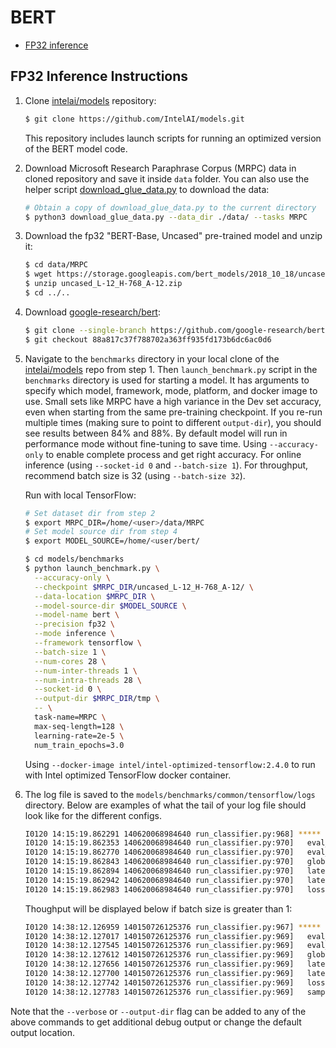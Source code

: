 # BERT

- [FP32 inference](#fp32-inference-instructions)

## FP32 Inference Instructions


1. Clone [intelai/models](https://github.com/IntelAI/models) repository:

   ```bash
   $ git clone https://github.com/IntelAI/models.git
   ```

   This repository includes launch scripts for running an optimized version of the BERT model code.


2. Download Microsoft Research Paraphrase Corpus (MRPC) data in cloned repository and save it inside `data` folder.
You can also use the helper script [download_glue_data.py](https://gist.github.com/W4ngatang/60c2bdb54d156a41194446737ce03e2e) to download the data:

   ```bash
   # Obtain a copy of download_glue_data.py to the current directory
   $ python3 download_glue_data.py --data_dir ./data/ --tasks MRPC
   ```


3. Download the fp32 "BERT-Base, Uncased" pre-trained model and unzip it:

   ```bash
   $ cd data/MRPC
   $ wget https://storage.googleapis.com/bert_models/2018_10_18/uncased_L-12_H-768_A-12.zip
   $ unzip uncased_L-12_H-768_A-12.zip
   $ cd ../..
   ```


4. Download [google-research/bert](https://github.com/google-research/bert):

   ```bash
   $ git clone --single-branch https://github.com/google-research/bert.git && cd bert/
   $ git checkout 88a817c37f788702a363ff935fd173b6dc6ac0d6
   ```


5. Navigate to the `benchmarks` directory in your local clone of the [intelai/models](https://github.com/IntelAI/models) repo from step 1. Then `launch_benchmark.py` script in the `benchmarks` directory is used for starting a model. It has arguments to specify which model, framework, mode, platform, and docker image to use.
   Small sets like MRPC have a high variance in the Dev set accuracy, even when starting from the same pre-training checkpoint. If you re-run multiple times (making sure to point to different `output-dir`), you should see results between 84% and 88%. By default model will run in performance mode without fine-tuning to save time. Using `--accuracy-only` to enable complete process and get right accuracy. 
   For online inference (using `--socket-id 0` and `--batch-size 1`).
   For throughput, recommend batch size is 32 (using `--batch-size 32`).

   Run with local TensorFlow:
   ```bash
   # Set dataset dir from step 2
   $ export MRPC_DIR=/home/<user>/data/MRPC
   # Set model source dir from step 4
   $ export MODEL_SOURCE=/home/<user/bert/
   
   $ cd models/benchmarks
   $ python launch_benchmark.py \
     --accuracy-only \
     --checkpoint $MRPC_DIR/uncased_L-12_H-768_A-12/ \
     --data-location $MRPC_DIR \
     --model-source-dir $MODEL_SOURCE \
     --model-name bert \
     --precision fp32 \
     --mode inference \
     --framework tensorflow \
     --batch-size 1 \
     --num-cores 28 \
     --num-inter-threads 1 \
     --num-intra-threads 28 \
     --socket-id 0 \
     --output-dir $MRPC_DIR/tmp \
     -- \
     task-name=MRPC \
     max-seq-length=128 \
     learning-rate=2e-5 \
     num_train_epochs=3.0
   ```
   Using `--docker-image intel/intel-optimized-tensorflow:2.4.0` to run with Intel optimized TensorFlow docker container.


6. The log file is saved to the `models/benchmarks/common/tensorflow/logs` directory. Below are examples of what the tail of your log file should look like for the different configs.

   ```bash
   I0120 14:15:19.862291 140620068984640 run_classifier.py:968] ***** Eval results *****
   I0120 14:15:19.862353 140620068984640 run_classifier.py:970]   eval_accuracy = 0.85294116
   I0120 14:15:19.862770 140620068984640 run_classifier.py:970]   eval_loss = 0.51752657
   I0120 14:15:19.862843 140620068984640 run_classifier.py:970]   global_step = 408
   I0120 14:15:19.862894 140620068984640 run_classifier.py:970]   latency_per_step = 0.0811467521331
   I0120 14:15:19.862942 140620068984640 run_classifier.py:970]   latency_total = 33.1078748703
   I0120 14:15:19.862983 140620068984640 run_classifier.py:970]   loss = 0.51752657
   ```

   Thoughput will be displayed below if batch size is greater than 1:
   ```bash
   I0120 14:38:12.126959 140150726125376 run_classifier.py:967] ***** Eval results *****
   I0120 14:38:12.127017 140150726125376 run_classifier.py:969]   eval_accuracy = 0.8489583
   I0120 14:38:12.127545 140150726125376 run_classifier.py:969]   eval_loss = 0.534228
   I0120 14:38:12.127612 140150726125376 run_classifier.py:969]   global_step = 3
   I0120 14:38:12.127656 140150726125376 run_classifier.py:969]   latency_per_step = 4.69783433278
   I0120 14:38:12.127700 140150726125376 run_classifier.py:969]   latency_total = 14.0935029984
   I0120 14:38:12.127742 140150726125376 run_classifier.py:969]   loss = 0.534228
   I0120 14:38:12.127783 140150726125376 run_classifier.py:969]   samples_per_sec = 27.2465972473
   ```

Note that the `--verbose` or `--output-dir` flag can be added to any of the above commands to get additional debug output or change the default output location.
